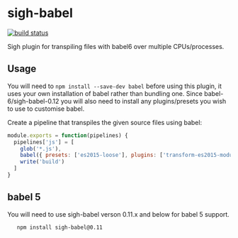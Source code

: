 # sigh-babel

[![build status](https://circleci.com/gh/sighjs/sigh-babel.png)](https://circleci.com/gh/sighjs/sigh-babel)

Sigh plugin for transpiling files with babel6 over multiple CPUs/processes.

## Usage

You will need to `npm install --save-dev babel` before using this plugin, it uses your own installation of babel rather than bundling one. Since babel-6/sigh-babel-0.12 you will also need to install any plugins/presets you wish to use to customise babel.

Create a pipeline that transpiles the given source files using babel:
```javascript
module.exports = function(pipelines) {
  pipelines['js'] = [
    glob('*.js'),
    babel({ presets: ['es2015-loose'], plugins: ['transform-es2015-modules-amd'] }),
    write('build')
  ]
}
```

## babel 5

You will need to use sigh-babel verson 0.11.x and below for babel 5 support.
```
   npm install sigh-babel@0.11
```
